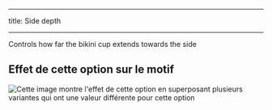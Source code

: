 ***

title: Side depth

***

Controls how far the bikini cup extends towards the side

## Effet de cette option sur le motif

![Cette image montre l'effet de cette option en superposant plusieurs variantes qui ont une valeur différente pour cette option](bee_sidedepth_sample.svg "Effet de cette option sur le motif")
